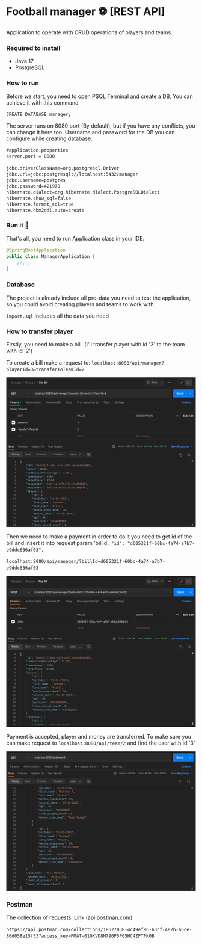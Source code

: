 # Football manager ⚽️ [REST API]

Application to operate with CRUD operations of players and teams.

### Required to install

- Java 17
- PostgreSQL

### How to run

Before we start, you need to open PSQL Terminal and create a DB,
You can achieve it with this command

```
CREATE DATABASE manager;
```

The server runs on 8080 port (By default), but if you have any conflicts, you can change it here too.
Username and password for the DB you can configure while creating database.

```
#application.properties
server.port = 8080

jdbc.driverClassName=org.postgresql.Driver
jdbc.url=jdbc:postgresql://localhost:5432/manager
jdbc.username=postgres
jdbc.password=421970
hibernate.dialect=org.hibernate.dialect.PostgreSQLDialect
hibernate.show_sql=false
hibernate.format_sql=true
hibernate.hbm2ddl.auto=create
```
### Run it 🚀

That's all, you need to run Application class in your IDE.

```java
@SpringBootApplication
public class ManagerApplication {
    //...
}
```

### Database

The project is already include all pre-data you need to test the application,
so you could avoid creating players and teams to work with. 

`import.sql` includes all the data you need

### How to transfer player
Firstly, you need to make a bill. (I'll transfer player with id '3' to the team with id '2')

To create a bill make a request to: `localhost:8080/api/manager?playerId=3&transferToTeamId=2`

![alt text](./imgs/make_and_send_bill.png)

Then we need to make a payment in order to do it you need to get id of the bill and insert it into request param 'billId'.
`"id": "d605321f-60bc-4a74-a7b7-e9ddc636af03",`

`localhost:8080/api/manager/?billId=d605321f-60bc-4a74-a7b7-e9ddc636af03`

![alt text](./imgs/pay_bill.png)

Payment is accepted, player and money are transferred. To make sure you can make request to `localhost:8080/api/team/2` and find the user with id '3'

![alt text](./imgs/check_if_user_transferred.png)

### Postman

The collection of requests: [Link](https://api.postman.com/collections/18627038-4c49ef96-63cf-482b-b5ce-86d058e15f53?access_key=PMAT-01GKVD8H796P5PG5HC4ZPTPK0B) (api.postman.com)

`https://api.postman.com/collections/18627038-4c49ef96-63cf-482b-b5ce-86d058e15f53?access_key=PMAT-01GKVD8H796P5PG5HC4ZPTPK0B`
